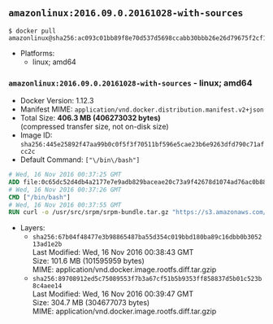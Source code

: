## `amazonlinux:2016.09.0.20161028-with-sources`

```console
$ docker pull amazonlinux@sha256:ac093c01bb89f8e70d537d5698ccabb30bbb26e26d79675f2cf101fad483a075
```

-	Platforms:
	-	linux; amd64

### `amazonlinux:2016.09.0.20161028-with-sources` - linux; amd64

-	Docker Version: 1.12.3
-	Manifest MIME: `application/vnd.docker.distribution.manifest.v2+json`
-	Total Size: **406.3 MB (406273032 bytes)**  
	(compressed transfer size, not on-disk size)
-	Image ID: `sha256:445e25892f47aa99b0c0f5f3f70511bf596e5cae23b6e9263dfd790c71afcc2c`
-	Default Command: `["\/bin\/bash"]`

```dockerfile
# Wed, 16 Nov 2016 00:37:25 GMT
ADD file:0c65dc52d4db4a2177e7e9adb829baceae20c73a9f42678d1074ad76ac0b88f7 in / 
# Wed, 16 Nov 2016 00:37:26 GMT
CMD ["/bin/bash"]
# Wed, 16 Nov 2016 00:37:55 GMT
RUN curl -o /usr/src/srpm/srpm-bundle.tar.gz "https://s3.amazonaws.com/amazon-linux-docker-sources/srpm-bundle.tar.gz?versionId=BOOVw_RRxOLMdMbXgFnUSdgn8dTyVN17"  && echo "22647c2c901a0cd8f516e095fcf5752256e5497bbbf2205fbe5ad19d53fb0193 /usr/src/srpm/srpm-bundle.tar.gz" | sha256sum -c -
```

-	Layers:
	-	`sha256:67b04f48477e3b98865487ba55d354c019bbd180ba89c16dbb0b305213ad1e2b`  
		Last Modified: Wed, 16 Nov 2016 00:38:43 GMT  
		Size: 101.6 MB (101595959 bytes)  
		MIME: application/vnd.docker.image.rootfs.diff.tar.gzip
	-	`sha256:89708912ed5c75089553f7b3a67cf51b5b9353ff858837d5b01c523b8c4aee14`  
		Last Modified: Wed, 16 Nov 2016 00:39:47 GMT  
		Size: 304.7 MB (304677073 bytes)  
		MIME: application/vnd.docker.image.rootfs.diff.tar.gzip
